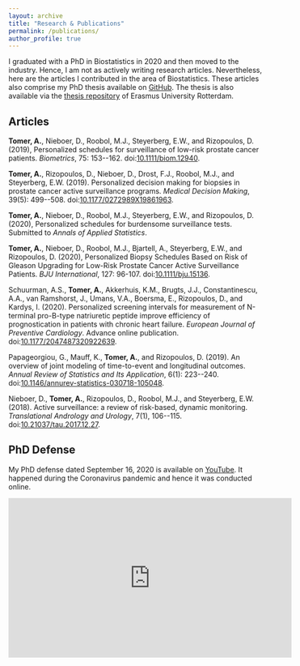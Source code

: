 ```yaml
---
layout: archive
title: "Research & Publications"
permalink: /publications/
author_profile: true
---
```


I graduated with a PhD in Biostatistics in 2020 and then moved to the industry. Hence, I am not as actively writing research articles. Nevertheless, here are the articles I contributed in the area of Biostatistics. These articles also comprise my PhD thesis available on [GitHub](https://github.com/anirudhtomer/PhDThesis/blob/master/latex/thesis.pdf). The thesis is also available via the [thesis repository](https://github.com/anirudhtomer/PhDThesis/blob/master/latex/thesis.pdf) of Erasmus University Rotterdam.

## Articles
**Tomer, A.**, Nieboer, D., Roobol, M.J., Steyerberg, E.W., and Rizopoulos, D. (2019), Personalized schedules for surveillance of low-risk prostate cancer patients. *Biometrics*, 75: 153--162. doi:[10.1111/biom.12940](https://doi.org/10.1111/biom.12940).

**Tomer, A.**, Rizopoulos, D., Nieboer, D., Drost, F.J., Roobol, M.J., and Steyerberg, E.W. (2019). Personalized decision making for biopsies in prostate cancer active surveillance programs. *Medical Decision Making*, 39(5): 499--508. doi:[10.1177/0272989X19861963](https://doi.org/10.1177/0272989X19861963).

**Tomer, A.**, Nieboer, D., Roobol, M.J., Steyerberg, E.W., and Rizopoulos, D. (2020), Personalized schedules for burdensome surveillance tests. Submitted to *Annals of Applied Statistics*.

**Tomer, A.**, Nieboer, D., Roobol, M.J., Bjartell, A., Steyerberg, E.W., and Rizopoulos, D. (2020), Personalized Biopsy Schedules Based on Risk of Gleason Upgrading for Low-Risk Prostate Cancer Active Surveillance Patients. *BJU International*, 127: 96-107. doi:[10.1111/bju.15136](https://doi.org/10.1111/bju.15136).

Schuurman, A.S., **Tomer, A.**, Akkerhuis, K.M., Brugts, J.J., Constantinescu, A.A., van Ramshorst, J., Umans, V.A., Boersma, E., Rizopoulos, D., and Kardys, I. (2020). Personalized screening intervals for measurement of N-terminal pro-B-type natriuretic peptide improve efficiency of prognostication in patients with chronic heart failure. *European Journal of Preventive Cardiology*. Advance online publication. doi:[10.1177/2047487320922639](https://doi.org/10.1177/2047487320922639).

Papageorgiou, G., Mauff, K., **Tomer, A.**, and Rizopoulos, D. (2019). An overview of joint modeling of time-to-event and longitudinal outcomes. *Annual Review of Statistics and Its Application*, 6(1): 223--240. doi:[10.1146/annurev-statistics-030718-105048](https://doi.org/10.1146/annurev-statistics-030718-105048).

Nieboer, D., **Tomer, A.**, Rizopoulos, D., Roobol, M.J., and Steyerberg, E.W. (2018). Active surveillance: a review of risk-based, dynamic monitoring. *Translational Andrology and Urology*, 7(1), 106--115. doi:[10.21037/tau.2017.12.27](https://doi.org/10.21037/tau.2017.12.27).

## PhD Defense
My PhD defense dated September 16, 2020 is available on [YouTube](https://youtu.be/iUOA1IDUJ28). It happened during the Coronavirus pandemic and hence it was conducted online.

<iframe width="560" height="315" src="https://www.youtube.com/embed/iUOA1IDUJ28" frameborder="0" allow="accelerometer; autoplay; clipboard-write; encrypted-media; gyroscope; picture-in-picture" allowfullscreen></iframe>